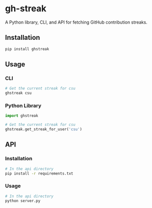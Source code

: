 # gh-streak

A Python library, CLI, and API for fetching GitHub contribution streaks.

## Installation
```bash
pip install ghstreak
```

## Usage
### CLI
```bash
# Get the current streak for csu
ghstreak csu
```

### Python Library
```python
import ghstreak

# Get the current streak for csu
ghstreak.get_streak_for_user('csu')
```

## API
### Installation
```bash
# In the api directory
pip install -r requirements.txt
```

### Usage
```bash
# In the api directory
python server.py
```
